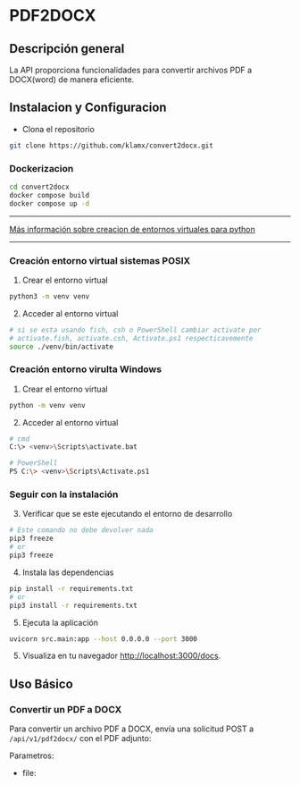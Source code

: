 # PDF2DOCX

## Descripción general
La API proporciona funcionalidades para convertir archivos PDF a DOCX(word) de manera eficiente.

## Instalacion y Configuracion

- Clona el repositorio
```bash
git clone https://github.com/klamx/convert2docx.git
```

### Dockerizacion

```bash
cd convert2docx
docker compose build
docker compose up -d
```

***
[Más información sobre creacion de entornos virtuales para python](https://docs.python.org/es/3/library/venv.html)
***


### Creación entorno virtual sistemas POSIX
1. Crear el entorno virtual
```bash
python3 -m venv venv
```
2. Acceder al entorno virtual
```bash
# si se esta usando fish, csh o PowerShell cambiar activate por
# activate.fish, activate.csh, Activate.ps1 respecticavemente
source ./venv/bin/activate
```

### Creación entorno virulta Windows
1. Crear el entorno virtual
```bash
python -m venv venv
```
2. Acceder al entorno virtual
```bash
# cmd
C:\> <venv>\Scripts\activate.bat

# PowerShell
PS C:\> <venv>\Scripts\Activate.ps1
```

### Seguir con la instalación

3. Verificar que se este ejecutando el entorno de desarrollo
```bash
# Este comando no debe devolver nada
pip3 freeze
# or
pip3 freeze
```

4. Instala las dependencias
```bash
pip install -r requirements.txt
# or
pip3 install -r requirements.txt
```

5. Ejecuta la aplicación
```bash
uvicorn src.main:app --host 0.0.0.0 --port 3000
```

5. Visualiza en tu navegador [http://localhost:3000/docs](http://localhost:3000/docs).

## Uso Básico

### Convertir un PDF a DOCX

Para convertir un archivo PDF a DOCX, envía una solicitud POST a `/api/v1/pdf2docx/` con el PDF adjunto:

Parametros:
- file: 